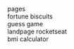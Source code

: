 <style>
    a{
        text-decoration:none;
    }
</style>

<a href="https://marcioparaujo.github.io/rocketseat-challenges/">pages</a><br>
<a href="https://marcioparaujo.github.io/rocketseat-challenges/biscoito-da-sorte/">fortune biscuits</a><br>
<a href="https://marcioparaujo.github.io/rocketseat-challenges/javascriptDOM/guess-game/">guess game</a><br>
<a href="https://marcioparaujo.github.io/rocketseat-challenges/landpage-rocket/">landpage rocketseat</a><br>
<a href="https://marcioparaujo.github.io/rocketseat-challenges/imc">bmi calculator</a>



